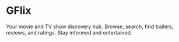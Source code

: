 # GFlix
Your movie and TV show discovery hub. Browse, search, find trailers, reviews, and ratings. Stay informed and entertained.
